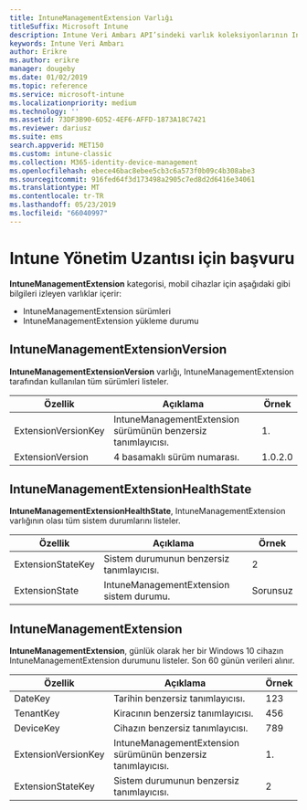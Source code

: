 ```yaml
---
title: IntuneManagementExtension Varlığı
titleSuffix: Microsoft Intune
description: Intune Veri Ambarı API’sindeki varlık koleksiyonlarının IntuneManagementExtension Varlığı kategorisi için başvuru konusu.
keywords: Intune Veri Ambarı
author: Erikre
ms.author: erikre
manager: dougeby
ms.date: 01/02/2019
ms.topic: reference
ms.service: microsoft-intune
ms.localizationpriority: medium
ms.technology: ''
ms.assetid: 73DF3B90-6D52-4EF6-AFFD-1873A18C7421
ms.reviewer: dariusz
ms.suite: ems
search.appverid: MET150
ms.custom: intune-classic
ms.collection: M365-identity-device-management
ms.openlocfilehash: ebece46bac8ebee5cb3c6a573f0b09c4b308abe3
ms.sourcegitcommit: 916fed64f3d173498a2905c7ed8d2d6416e34061
ms.translationtype: MT
ms.contentlocale: tr-TR
ms.lasthandoff: 05/23/2019
ms.locfileid: "66040997"
---
```

# <a name="reference-for-intune-management-extension"></a>Intune Yönetim Uzantısı için başvuru

**IntuneManagementExtension** kategorisi, mobil cihazlar için aşağıdaki gibi bilgileri izleyen varlıklar içerir:

  -  IntuneManagementExtension sürümleri
  -  IntuneManagementExtension yükleme durumu

## <a name="intunemanagementextensionversion"></a>IntuneManagementExtensionVersion

**IntuneManagementExtensionVersion** varlığı, IntuneManagementExtension tarafından kullanılan tüm sürümleri listeler.

| Özellik  | Açıklama | Örnek |
|---------|------------|--------|
| ExtensionVersionKey |IntuneManagementExtension sürümünün benzersiz tanımlayıcısı. | 1. |
| ExtensionVersion |4 basamaklı sürüm numarası. |1.0.2.0 |

## <a name="intunemanagementextensionhealthstate"></a>IntuneManagementExtensionHealthState

**IntuneManagementExtensionHealthState**, IntuneManagementExtension varlığının olası tüm sistem durumlarını listeler.

| Özellik  | Açıklama | Örnek |
|---------|------------|--------|
| ExtensionStateKey |Sistem durumunun benzersiz tanımlayıcısı. | 2 |
| ExtensionState |IntuneManagementExtension sistem durumu. | Sorunsuz |

## <a name="intunemanagementextension"></a>IntuneManagementExtension

**IntuneManagementExtension**, günlük olarak her bir Windows 10 cihazın IntuneManagementExtension durumunu listeler.
Son 60 günün verileri alınır. 


|      Özellik       |                         Açıklama                         | Örnek |
|---------------------|-------------------------------------------------------------|---------|
|       DateKey       |               Tarihin benzersiz tanımlayıcısı.                |   123   |
|      TenantKey      |              Kiracının benzersiz tanımlayıcısı.               |   456   |
|      DeviceKey      |              Cihazın benzersiz tanımlayıcısı.               |   789   |
| ExtensionVersionKey | IntuneManagementExtension sürümünün benzersiz tanımlayıcısı. |    1.    |
|  ExtensionStateKey  |             Sistem durumunun benzersiz tanımlayıcısı.              |    2    |

